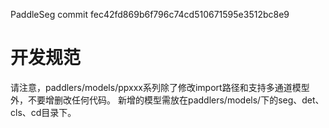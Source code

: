 PaddleSeg commit fec42fd869b6f796c74cd510671595e3512bc8e9

# 开发规范
请注意，paddlers/models/ppxxx系列除了修改import路径和支持多通道模型外，不要增删改任何代码。
新增的模型需放在paddlers/models/下的seg、det、cls、cd目录下。
